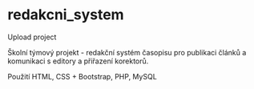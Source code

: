 # redakcni_system
Upload project

Školní týmový projekt - redakční systém časopisu pro publikaci článků a komunikaci s editory a přiřazení korektorů.

Použití HTML, CSS + Bootstrap, PHP, MySQL
